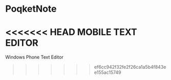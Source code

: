 PoqketNote
==========

<<<<<<< HEAD
MOBILE TEXT EDITOR
=======
Windows Phone Text Editor
>>>>>>> ef6cc942f32fe2f26ca1a5b4f843ee155ac15749
